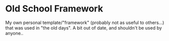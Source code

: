Old School Framework
=================

My own personal template/"framework" (probably not as useful to others...) that was used in "the old days".  A bit out of date, and shouldn't be used by anyone..


